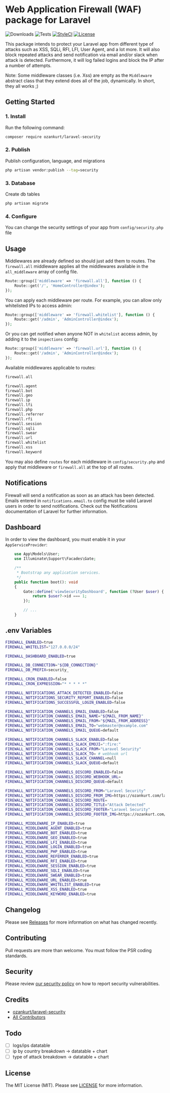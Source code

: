 # Web Application Firewall (WAF) package for Laravel

![Downloads](https://img.shields.io/packagist/dt/ozankurt/laravel-security)
![Tests](https://img.shields.io/github/actions/workflow/status/ozankurt/laravel-security/tests.yml?label=tests)
[![StyleCI](https://github.styleci.io/repos/197242392/shield?style=flat&branch=master)](https://styleci.io/repos/197242392)
[![License](https://img.shields.io/github/license/ozankurt/laravel-security)](LICENSE.md)

This package intends to protect your Laravel app from different type of attacks such as XSS, SQLi, RFI, LFI, User Agent, and a lot more. It will also block repeated attacks and send notification via email and/or slack when attack is detected. Furthermore, it will log failed logins and block the IP after a number of attempts.

Note: Some middleware classes (i.e. Xss) are empty as the `Middleware` abstract class that they extend does all of the job, dynamically. In short, they all works ;)

## Getting Started

### 1. Install

Run the following command:

```bash
composer require ozankurt/laravel-security
```

### 2. Publish

Publish configuration, language, and migrations

```bash
php artisan vendor:publish --tag=security
```

### 3. Database

Create db tables

```bash
php artisan migrate
```

### 4. Configure

You can change the security settings of your app from `config/security.php` file

## Usage

Middlewares are already defined so should just add them to routes. The `firewall.all` middleware applies all the middlewares available in the `all_middleware` array of config file.

```php
Route::group(['middleware' => 'firewall.all'], function () {
    Route::get('/', 'HomeController@index');
});
```

You can apply each middleware per route. For example, you can allow only whitelisted IPs to access admin:

```php
Route::group(['middleware' => 'firewall.whitelist'], function () {
    Route::get('/admin', 'AdminController@index');
});
```

Or you can get notified when anyone NOT in `whitelist` access admin, by adding it to the `inspections` config:

```php
Route::group(['middleware' => 'firewall.url'], function () {
    Route::get('/admin', 'AdminController@index');
});
```

Available middlewares applicable to routes:

```php
firewall.all

firewall.agent
firewall.bot
firewall.geo
firewall.ip
firewall.lfi
firewall.php
firewall.referrer
firewall.rfi
firewall.session
firewall.sqli
firewall.swear
firewall.url
firewall.whitelist
firewall.xss
firewall.keyword
```

You may also define `routes` for each middleware in `config/security.php` and apply that middleware or `firewall.all` at the top of all routes.

## Notifications

Firewall will send a notification as soon as an attack has been detected. Emails entered in `notifications.email.to` config must be valid Laravel users in order to send notifications. Check out the Notifications documentation of Laravel for further information.

## Dashboard

In order to view the dashboard, you must enable it in your `AppServiceProvider`:

```php
    use App\Models\User;
    use Illuminate\Support\Facades\Gate;

    /**
     * Bootstrap any application services.
     */
    public function boot(): void
    {
        Gate::define('viewSecurityDashboard', function (?User $user) {
            return $user?->id === 1;
        });

        // ...
    }
```

## .env Variables

```sh
FIREWALL_ENABLED=true
FIREWALL_WHITELIST="127.0.0.0/24"

FIREWALL_DASHBOARD_ENABLED=true

FIREWALL_DB_CONNECTION="${DB_CONNECTION}"
FIREWALL_DB_PREFIX=security_

FIREWALL_CRON_ENABLED=false
FIREWALL_CRON_EXPRESSION="* * * * *"

FIREWALL_NOTIFICATIONS_ATTACK_DETECTED_ENABLED=false
FIREWALL_NOTIFICATIONS_SECURITY_REPORT_ENABLED=false
FIREWALL_NOTIFICATIONS_SUCCESSFUL_LOGIN_ENABLED=false

FIREWALL_NOTIFICATION_CHANNELS_EMAIL_ENABLED=false
FIREWALL_NOTIFICATION_CHANNELS_EMAIL_NAME="${MAIL_FROM_NAME}"
FIREWALL_NOTIFICATION_CHANNELS_EMAIL_FROM="${MAIL_FROM_ADDRESS}"
FIREWALL_NOTIFICATION_CHANNELS_EMAIL_TO="webmaster@example.com"
FIREWALL_NOTIFICATION_CHANNELS_EMAIL_QUEUE=default

FIREWALL_NOTIFICATION_CHANNELS_SLACK_ENABLED=false
FIREWALL_NOTIFICATION_CHANNELS_SLACK_EMOJI=":fire:"
FIREWALL_NOTIFICATION_CHANNELS_SLACK_FROM="Laravel Security"
FIREWALL_NOTIFICATION_CHANNELS_SLACK_TO= # webhook url
FIREWALL_NOTIFICATION_CHANNELS_SLACK_CHANNEL=null
FIREWALL_NOTIFICATION_CHANNELS_SLACK_QUEUE=default

FIREWALL_NOTIFICATION_CHANNELS_DISCORD_ENABLED=false
FIREWALL_NOTIFICATION_CHANNELS_DISCORD_WEBHOOK_URL=
FIREWALL_NOTIFICATION_CHANNELS_DISCORD_QUEUE=default

FIREWALL_NOTIFICATION_CHANNELS_DISCORD_FROM="Laravel Security"
FIREWALL_NOTIFICATION_CHANNELS_DISCORD_FROM_IMG=https://ozankurt.com/laravel-security.png
FIREWALL_NOTIFICATION_CHANNELS_DISCORD_ROUTE=
FIREWALL_NOTIFICATION_CHANNELS_DISCORD_TITLE="Attack Detected"
FIREWALL_NOTIFICATION_CHANNELS_DISCORD_FOOTER="Laravel Security"
FIREWALL_NOTIFICATION_CHANNELS_DISCORD_FOOTER_IMG=https://ozankurt.com/laravel-security.png

FIREWALL_MIDDLEWARE_IP_ENABLED=true
FIREWALL_MIDDLEWARE_AGENT_ENABLED=true
FIREWALL_MIDDLEWARE_BOT_ENABLED=true
FIREWALL_MIDDLEWARE_GEO_ENABLED=true
FIREWALL_MIDDLEWARE_LFI_ENABLED=true
FIREWALL_MIDDLEWARE_LOGIN_ENABLED=true
FIREWALL_MIDDLEWARE_PHP_ENABLED=true
FIREWALL_MIDDLEWARE_REFERRER_ENABLED=true
FIREWALL_MIDDLEWARE_RFI_ENABLED=true
FIREWALL_MIDDLEWARE_SESSION_ENABLED=true
FIREWALL_MIDDLEWARE_SQLI_ENABLED=true
FIREWALL_MIDDLEWARE_SWEAR_ENABLED=true
FIREWALL_MIDDLEWARE_URL_ENABLED=true
FIREWALL_MIDDLEWARE_WHITELIST_ENABLED=true
FIREWALL_MIDDLEWARE_XSS_ENABLED=true
FIREWALL_MIDDLEWARE_KEYWORD_ENABLED=true
```

## Changelog

Please see [Releases](../../releases) for more information on what has changed recently.

## Contributing

Pull requests are more than welcome. You must follow the PSR coding standards.

## Security

Please review [our security policy](https://github.com/ozankurt/laravel-security/security/policy) on how to report security vulnerabilities.

## Credits

- [ozankurt/laravel-security](https://github.com/ozankurt/laravel-security)
- [All Contributors](../../contributors)

## Todo

- [ ] logs/ips datatable
- [ ] ip by country breakdown -> datatable + chart
- [ ] type of attack breakdown -> datatable + chart

## License

The MIT License (MIT). Please see [LICENSE](LICENSE.md) for more information.
